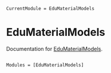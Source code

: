 ```@meta
CurrentModule = EduMaterialModels
```

# EduMaterialModels

Documentation for [EduMaterialModels](https://github.com/KnutAM/EduMaterialModels.jl).

```@index
```

```@autodocs
Modules = [EduMaterialModels]
```
